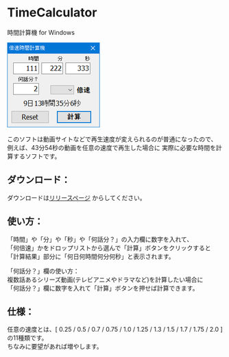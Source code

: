 # TimeCalculator
時間計算機 for Windows

![スクリーンショット](https://github.com/arigayas/TimeCalculator/blob/master/ScreenShot/ScreenShot_04.png)

このソフトは動画サイトなどで再生速度が変えられるのが普通になったので、  
例えば、43分54秒の動画を任意の速度で再生した場合に
実際に必要な時間を計算するソフトです。

## ダウンロード：
ダウンロードは[リリースページ](https://github.com/arigayas/TimeCalculator/releases) からしてください。

## 使い方：
「時間」や「分」や「秒」や「何話分？」の入力欄に数字を入れて、  
「何倍速」かをドロップリストから選んで「計算」ボタンをクリックすると  
「計算結果」部分に「何日何時間何分何秒」と表示されます。


「何話分？」欄の使い方：  
複数話あるシリーズ動画(テレビアニメやドラマなど)を計算したい場合に  
「何話分？」欄に数字を入れて「計算」ボタンを押せば計算できます。


## 仕様：
任意の速度とは、[ 0.25 / 0.5 / 0.7 / 0.75 / 1.0
 / 1.25 / 1.3 / 1.5 / 1.7 / 1.75 / 2.0 ]の11種類です。  
ちなみに要望があれば増やします。
